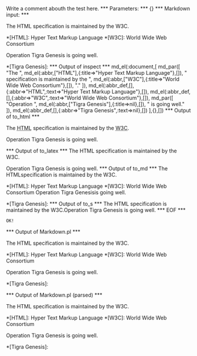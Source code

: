 Write a comment abouth the test here.
*** Parameters: ***
{}
*** Markdown input: ***

The HTML specification is maintained by the W3C.

*[HTML]: Hyper Text Markup Language
*[W3C]:  World Wide Web Consortium



Operation Tigra Genesis is going well.

*[Tigra Genesis]:
*** Output of inspect ***
md_el(:document,[
	md_par([
		"The ",
		md_el(:abbr,["HTML"],{:title=>"Hyper Text Markup Language"},[]),
		" specification is maintained by the ",
		md_el(:abbr,["W3C"],{:title=>"World Wide Web Consortium"},[]),
		"."
	]),
	md_el(:abbr_def,[],{:abbr=>"HTML",:text=>"Hyper Text Markup Language"},[]),
	md_el(:abbr_def,[],{:abbr=>"W3C",:text=>"World Wide Web Consortium"},[]),
	md_par([
		"Operation ",
		md_el(:abbr,["Tigra Genesis"],{:title=>nil},[]),
		" is going well."
	]),
	md_el(:abbr_def,[],{:abbr=>"Tigra Genesis",:text=>nil},[])
],{},[])
*** Output of to_html ***
<p>The <abbr title='Hyper Text Markup Language'>HTML</abbr> specification is maintained by the <abbr title='World Wide Web Consortium'>W3C</abbr>.</p>

<p>Operation <abbr>Tigra Genesis</abbr> is going well.</p>
*** Output of to_latex ***
The HTML specification is maintained by the W3C.

Operation Tigra Genesis is going well.
*** Output of to_md ***
The HTMLspecification is maintained by
the W3C.

*[HTML]: Hyper Text Markup Language
*[W3C]: World Wide Web Consortium
Operation Tigra Genesisis going well.

*[Tigra Genesis]:
*** Output of to_s ***
The HTML specification is maintained by the W3C.Operation Tigra Genesis is going well.
*** EOF ***



	OK!



*** Output of Markdown.pl ***
<p>The HTML specification is maintained by the W3C.</p>

<p>*[HTML]: Hyper Text Markup Language
*[W3C]:  World Wide Web Consortium</p>

<p>Operation Tigra Genesis is going well.</p>

<p>*[Tigra Genesis]:</p>

*** Output of Markdown.pl (parsed) ***
<div
    ><p>The HTML specification is maintained by the W3C.</p
    ><p>*[HTML]: Hyper Text Markup Language
*[W3C]: World Wide Web Consortium</p
    ><p>Operation Tigra Genesis is going well.</p
    ><p>*[Tigra Genesis]:</p
  ></div
>